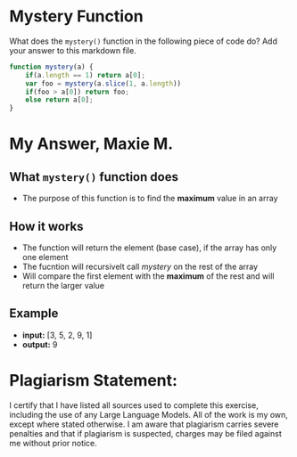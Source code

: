 # Mystery Function

What does the `mystery()` function in the following piece of code do? Add your
answer to this markdown file.

```javascript
function mystery(a) {
    if(a.length == 1) return a[0];
    var foo = mystery(a.slice(1, a.length))
    if(foo > a[0]) return foo;
    else return a[0];
}
```

# My Answer, Maxie M.
## What `mystery()` function does 
- The purpose of this function is to find the **maximum** value in an array
## How it works
- The function will return the element (base case), if the array has only one element
- The fucntion will recursivelt call *mystery* on the rest of the array
- Will compare the first element with the **maximum** of the rest and will return the larger value
## Example
- **input:** [3, 5, 2, 9, 1]
- **output:** 9
# Plagiarism Statement:
I certify that I have listed all sources used to complete this exercise, including the use of any Large Language Models. All of the work is my own, except where stated otherwise. I am aware that plagiarism carries severe penalties and that if plagiarism is suspected, charges may be filed against me without prior notice.
